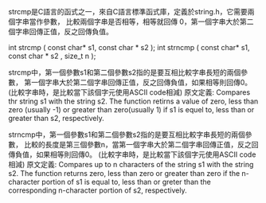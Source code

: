 strcmp是C語言的函式之一，來自C語言標準函式庫，定義於string.h，它需要兩個字串當作參數，
比較兩個字串是否相等，相等就回傳 0，第一個字串大於第二個字串回傳正值，反之回傳負值。

int strcmp ( const char* s1, const char * s2 );
int strncmp ( const char* s1, const char * s2 , size_t n );

strcmp中，第一個參數s1和第二個參數s2指的是要互相比較字串長短的兩個參數，
第一個字串大於第二個字串回傳正值，反之回傳負值，如果相等則回傳0。(比較字串時，是比較當下該個字元使用ASCII code相減)
原文定義: Compares thr string s1 with the string s2. 
The function retirns a value of zero, less than zero (usually -1) or
greater than zero(usually 1) if s1 is equel to, less than or greater than s2, respectively.

strncmp中，第一個參數s1和第二個參數s2指的是要互相比較字串長短的兩個參數，
比較的長度是第三個參數n，當第一個字串大於第二個字串回傳正值，反之回傳負值，如果相等則回傳0。
(比較字串時，是比較當下該個字元使用ASCII code相減)
原文定義: Compares up to n characters of the string s1 with the string s2. 
The function returns zero, less than zero or greater than zero if the n-character
portion of s1 is equal to, less than or greter than the corresponding n-character portion of s2, respectively.
